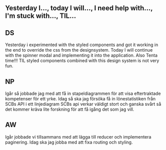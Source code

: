## Yesterday I…, today I will…, I need help with…, I'm stuck with…, TIL…

## DS

Yesterday i experimented with the styled components and got it working in the end to override the css from the designsystem.
Today I will continue with the spinner modal and implementing it into the application. Also Tenta time!!!
TIL styled components combined with this design system is not very fun.

## NP

Igår så jobbade jag med att få in stapeldiagrammen för att visa eftertraktade kompetenser för ett yrke.
Idag så ska jag försöka få in lönestatistiken från SCBs API i ett linjediagram
SCBs api verkar väldigt stort och ganska svårt så det kommer kräva lite forskning för att få igång det som jag vill.

## AW

Igår jobbade vi tillsammans med att lägga till reducer och implementera paginering. Idag ska jag jobba med att fixa routing och styling.
